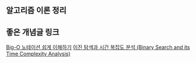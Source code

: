 ## 알고리즘 이론 정리


## 좋은 개념글 링크
[Big-O 노테이션 쉽게 이해하기](https://joshuajangblog.wordpress.com/2016/09/21/time_complexity_big_o_in_easy_explanation/)
[이진 탐색과 시간 복잡도 분석 (Binary Search and its Time Complexity Analysis)](https://jwoop.tistory.com/9)